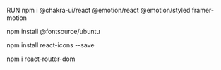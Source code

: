 RUN      npm i @chakra-ui/react @emotion/react @emotion/styled framer-motion


npm install @fontsource/ubuntu

npm install react-icons --save

npm i react-router-dom